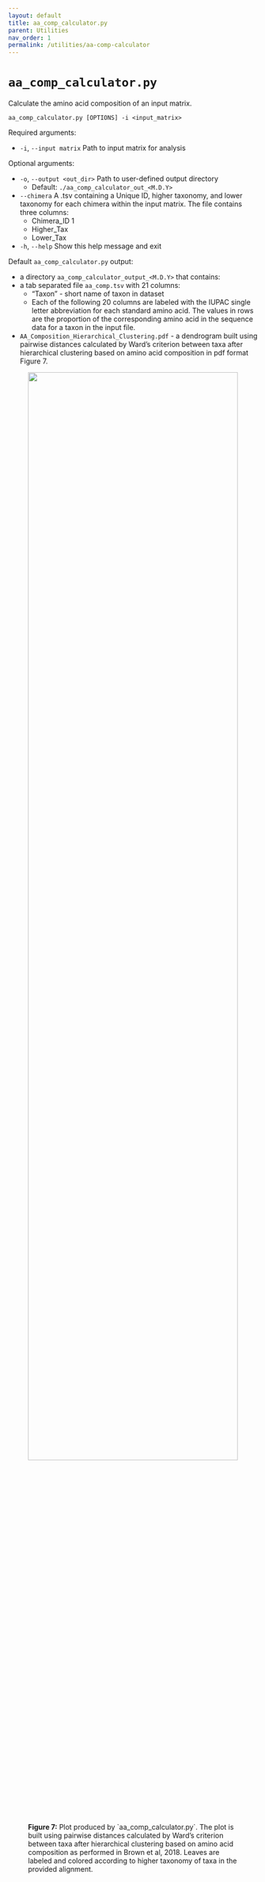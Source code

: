 ```yaml
---
layout: default
title: aa_comp_calculator.py
parent: Utilities
nav_order: 1
permalink: /utilities/aa-comp-calculator
---
```


# `aa_comp_calculator.py`

Calculate the amino acid composition of an input matrix.

`aa_comp_calculator.py [OPTIONS] -i <input_matrix>`

Required arguments:
- `-i`, `--input matrix` Path to input matrix for analysis

Optional arguments:
- `-o`, `--output <out_dir>` Path to user-defined output directory
  - Default: `./aa_comp_calculator_out_<M.D.Y>`
- `--chimera` A .tsv containing a Unique ID, higher taxonomy, and lower taxonomy for each chimera within the input matrix. The file contains three columns:
  - Chimera_ID 1
  - Higher_Tax
  - Lower_Tax
- `-h`, `--help` Show this help message and exit

Default `aa_comp_calculator.py` output:
  - a directory `aa_comp_calculator_output_<M.D.Y>` that contains:
  - a tab separated file `aa_comp.tsv` with 21 columns:
    - “Taxon” - short name of taxon in dataset
    - Each of the following 20 columns are labeled with the IUPAC single letter abbreviation for each standard amino acid. The values in rows are the proportion of the corresponding amino acid in the sequence data for a taxon in the input file.
  - `AA_Composition_Hierarchical_Clustering.pdf` - a dendrogram built using pairwise distances calculated by Ward’s criterion between taxa after hierarchical clustering based on amino acid composition in pdf format Figure 7.

<figure>
    <img
        src="https://thebrownlab.github.io/phylofisher-pages/assets/images/aa_comp_calculator.png"
        height="75%"
        width="100%" 
        class="center"/>
    <figcaption>
        <b>Figure 7:</b> Plot produced by `aa_comp_calculator.py`. The plot is built using pairwise distances calculated by Ward’s criterion between taxa after hierarchical clustering based on amino acid composition as performed in Brown et al, 2018. Leaves are labeled and colored according to higher taxonomy of taxa in the provided alignment.
    </figcaption>
</figure>



